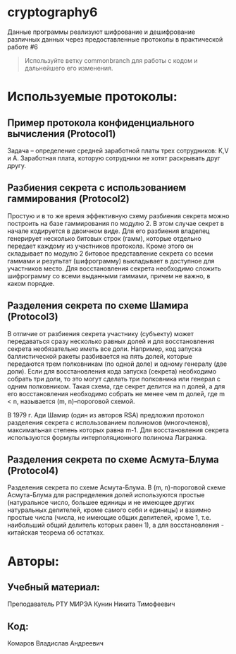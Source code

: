 # cryptography6
Данные программы реализуют шифрование и дешифрование различных данных через предоставленные протоколы в практической работе #6

>Используйте ветку commonbranch для работы с кодом и дальнейшего его изменения.
# Используемые протоколы:
## Пример протокола конфиденциального вычисления (Protocol1)
Задача   – определение средней заработной платы трех сотрудников: K,V и A. Заработная плата, которую сотрудники не хотят раскрывать друг другу.
## Разбиения секрета с использованием гаммирования (Protocol2)
Простую и в то же время эффективную схему разбиения секрета можно построить на базе гаммирования по модулю 2. В этом случае секрет в начале кодируется в двоичном виде. Для его разбиения владелец генерирует несколько битовых строк (гамм), которые отдельно передает каждому из участников протокола. Кроме этого он складывает по модулю  2 битовое представление секрета со всеми гаммами и результат (шифрограмму) выкладывает в доступное для участников место. Для восстановления секрета необходимо сложить шифрограмму со всеми выданными гаммами, причем не важно, в каком порядке.
## Разделения секрета по схеме Шамира (Protocol3)
В отличие от разбиения секрета участнику (субъекту) может передаваться сразу несколько равных долей и для восстановления секрета необязательно иметь все доли. Например, код запуска баллистической ракеты разбивается на пять долей, которые передаются трем полковникам (по одной доле) и одному генералу (две доли). Если для восстановления кода запуска (секрета) необходимо собрать три доли, то это могут сделать три полковника или генерал с одним полковником. Такая схема, где секрет делится на  n долей, а для его восстановления необходимо собрать не менее чем m долей, где m < n, называется (m,  n)–пороговой схемой. 

В 1979 г. Ади Шамир  (один из авторов  RSA) предложил протокол разделения секрета с использованием полиномов (многочленов), максимальная степень которых равна m-1. Для восстановления секрета используются формулы интерполяционного полинома Лагранжа.
## Разделения секрета по схеме Асмута-Блума (Protocol4)
Разделения секрета по схеме Асмута-Блума. В  (m,  n)-пороговой схеме Асмута-Блума для распределения долей используются простые (натуральное число, большее единицы и не имеющее других натуральных делителей, кроме самого себя и единицы) и взаимно простые числа  (числа, не имеющие общих делителей, кроме  1, т.е. наибольший общий делитель которых равен  1), а для восстановления  - китайская теорема об остатках.


# Авторы: 
## Учебный материал:
Преподаватель РТУ МИРЭА Кунин Никита Тимофеевич
## Код:
Комаров Владислав Андреевич
